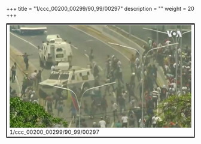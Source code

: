 +++
title = "1/ccc_00200_00299/90_99/00297"
description = ""
weight = 20
+++

<table style="border:2px solid black;max-width:800px;max-height:800px;" 
><tr><td>
<img class="center-fit-jpg"
src="/jpg_/aaa_20190430_NxaOmWaI8sI_00296.jpg">
1/ccc_00200_00299/90_99/00297
</img></td></tr></table>
